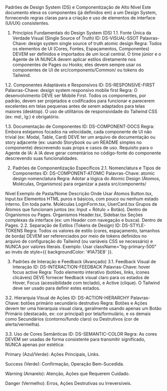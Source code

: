 Padrões de Design System (DS) e Componentização de Alto Nível
Este documento eleva os componentes (já definidos em) a um Design System, fornecendo regras claras para a criação e uso de elementos de interface (UI/UX) consistentes.

1. Princípios Fundamentais do Design System (DS)
1.1. Fonte Única da Verdade Visual (Single Source of Truth)
ID: DS-VISUAL-SSOT
Palavras-Chave: design system single source of truth atomic design
Regra: Todos os elementos de UI (Cores, Fontes, Espaçamentos, Componentes) DEVEM ser definidos e importados de um local central. O time júnior e o Agente de IA NUNCA devem aplicar estilos diretamente nos componentes de Pages ou Hooks; eles devem sempre usar os componentes de UI de src/components/Common/ ou tokens do Tailwind.

1.2. Componentes Adaptáveis e Responsivos
ID: DS-RESPONSIVE-FIRST
Palavras-Chave: design system responsivo mobile first
Regra: O desenvolvimento DEVE ser Mobile First. Todos os componentes, por padrão, devem ser projetados e codificados para funcionar e parecerem excelentes em telas pequenas antes de serem adaptados para telas maiores (desktop). O uso de utilitários de responsividade do Tailwind CSS (ex: md:, lg:) é obrigatório.

1.3. Documentação de Componentes
ID: DS-COMPONENT-DOCS
Regra: Embora estejamos focados na velocidade, cada componente de UI não trivial (ex: Modal, Table, Card) DEVE ter um arquivo de documentação ou story adjacente (ex: usando Storybook ou um README simples no componente) descrevendo suas props e casos de uso.
Requisito para o Agente de IA: A IA deve gerar comentários no código-fonte do componente descrevendo suas funcionalidades.

2. Padrões de Componentização Específicos
2.1. Nomenclatura e Tipos de Componentes
ID: DS-COMPONENT-ATOMIC
Palavras-Chave: atomic design nomenclatura
Regra: Adotar a lógica do Atomic Design (Átomos, Moléculas, Organismos) para organizar a pasta src/components/

Nível	Exemplo de Pasta/Nome	Descrição	Onde Usar
Átomos	Button.tsx, Input.tsx	Elementos HTML puros e básicos, com pouco ou nenhum estado interno.	Em toda parte.
Moléculas	LoginForm.tsx, UserCard.tsx	Grupos de Átomos que funcionam juntos (ex: Input + Rótulo + Botão).	Dentro de Organismos ou Pages.
Organismos	Header.tsx, Sidebar.tsx	Seções complexas da interface (ex: um Header com navegação e busca).	Dentro de Pages.
2.2. Separação de Estilos (Tokens de Design)
ID: DS-STYLE-TOKENS
Regra: Todos os valores de estilo (cores, espaçamento, tamanhos de borda) DEVEM ser referenciados por meio de tokens definidos no arquivo de configuração do Tailwind (ou variáveis CSS se necessário) e NUNCA por valores literais.
Exemplo: Usar className="bg-primary-500" ao invés de style={{ backgroundColor: '#1A73E8' }}.

3. Padrões de Interação e Feedback (Avançado)
3.1. Feedback Visual de Interação
ID: DS-INTERACTION-FEEDBACK
Palavras-Chave: hover focus active
Regra: Todo elemento interativo (botões, links, ícones clicáveis) DEVE fornecer feedback visual claro para os estados de Hover, Focus (acessibilidade com teclado), e Active (clique). O Tailwind deve ser usado para definir estes estados.

3.2. Hierarquia Visual de Ações
ID: DS-ACTION-HIERARCHY
Palavras-Chave: botões primário secundário destrutivo
Regra: Botões e Ações devem ter uma hierarquia visual clara, geralmente usando apenas um Botão Primário (destacado, ex: cor principal) por tela/formulário, e os demais como Secundários (contorno/fundo claro) ou Destrutivos (cor de alerta/vermelha).

3.3. Uso de Cores Semânticas
ID: DS-SEMANTIC-COLOR
Regra: As cores DEVEM ser usadas de forma consistente para transmitir significado, NUNCA apenas por estética:

Primary (Azul/Verde): Ações Principais, Links.

Success (Verde): Confirmação, Operação Bem-Sucedida.

Warning (Amarelo): Atenção, Ações que Requerem Cuidado.

Danger (Vermelho): Erros, Ações Destrutivas ou Irreversíveis.